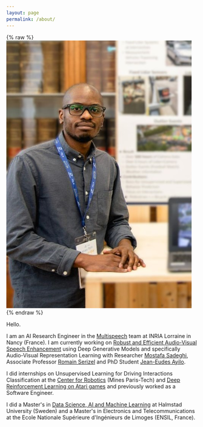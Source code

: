 ```yaml
---
layout: page
permalink: /about/
---
```



{% raw %}
<img src="/assets/me.jpg" class="profile-pic">
{% endraw %}


Hello.

I am an AI Research Engineer in the [Multispeech](https://www.inria.fr/en/multispeech) team at INRIA Lorraine in Nancy (France).
I am currently working on [Robust and Efficient Audio-Visual Speech Enhancement](https://msaadeghii.github.io/projects/) using Deep Generative Models and specifically Audio-Visual Representation Learning with Researcher [Mostafa Sadeghi](https://msaadeghii.github.io/), Associate Professor [Romain Serizel](https://members.loria.fr/RSerizel/) and PhD Student [Jean-Eudes Ayilo](https://fr.linkedin.com/in/jeaneudesayilo).

I did internships on Unsupervised Learning for Driving Interactions Classification at the [Center for Robotics](https://www.caor.minesparis.psl.eu/) (Mines Paris-Tech) and [Deep Reinforcement Learning on Atari games](https://medium.com/@mboungoucolombe/playing-atari-games-with-deep-reinforcement-learning-and-attention-d83312fe4f29) and previously worked as a Software Engineer.

I did a Master's in [Data Science, AI and Machine Learning](https://www.hh.se/english/education/programmes/masters-programme-in-information-technology---data-science-ai-and-machine-learning.html) at Halmstad University (Sweden) and a Master's in Electronics and Telecommunications at the Ecole Nationale Supérieure d'Ingénieurs de Limoges (ENSIL, France).
